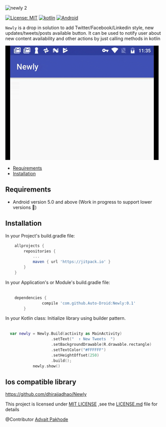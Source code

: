 ![newly 2](https://cloud.githubusercontent.com/assets/2684979/20462091/9357647c-af38-11e6-992f-07b9c263bb59.png)

<a href="https://raw.githubusercontent.com/xmartlabs/Eureka/master/LICENSE"><img src="http://img.shields.io/badge/license-MIT-blue.svg?style=flat" alt="License: MIT" /></a>
<a href="http://kotlinlang.org/"><img src="https://img.shields.io/badge/kotlin-compatable-brightgreen.svg?style=flat" alt="kotlin" /></a>
<a href="https://www.android.com"><img src="https://img.shields.io/badge/Android-v0.1-brightgreen.svg?style=flat" alt="Android" /></a>


`Newly` is a drop in solution to add Twitter/Facebook/Linkedin style, new updates/tweets/posts available button. It can be used to notify user about new content availability and other actions by just calling methods in kotlin


![ezgif com-resize](https://raw.githubusercontent.com/Auto-Droid/Newly/master/newly_gif.gif)

- [Requirements](#requirements)
- [Installation](#installation)

## Requirements

- Android version 5.0 and above (Work in progress to support lower versions 🙏)

## Installation

In your Project's build.gradle file:

```gradle
	allprojects {
		repositories {
			...
			maven { url 'https://jitpack.io' }
		}
	}
```

In your Application's or Module's build.gradle file:
```gradle

	dependencies {
		        compile 'com.github.Auto-Droid:Newly:0.1'
		}

```

In your Kotlin class:
 Initialize library using builder pattern.

```kotlin

  var newly = Newly.Build(activity as MainActivity)
                    .setText("  ↑ New Tweets  ")
                    .setBackgroundDrawable(R.drawable.rectangle)
                    .setTextColor("#FFFFFF")
                    .setHeightOffset(250)
                    .build();
            newly.show()

```


## Ios compatible library
https://github.com/dhirajjadhao/Newly


This project is licensed under <a href="https://github.com/Auto-Droid/Newly/blob/master/LICENSE">MIT LICENSE</a> ,see the <a href="https://github.com/Auto-Droid/Newly/blob/master/LICENSE">LICENSE.md</a> file for details



@Contributor <a href="https://github.com/advait-android">Advait Pakhode</a>
